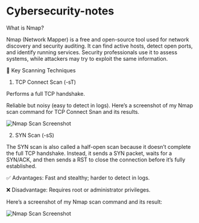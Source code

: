 # Cybersecurity-notes
What is Nmap?

Nmap (Network Mapper) is a free and open-source tool used for network discovery and security auditing. It can find active hosts, detect open ports, and identify running services. Security professionals use it to assess systems, while attackers may try to exploit the same information.

🔑 Key Scanning Techniques
1. TCP Connect Scan (-sT)

Performs a full TCP handshake.

Reliable but noisy (easy to detect in logs).
Here’s a screenshot of my Nmap scan command for TCP Connect Snan and its results.

![Nmap Scan Screenshot](https://github.com/user-attachments/assets/ff76f8f8-e175-43e7-bb73-e003751ba25a)

2. SYN Scan (-sS)

The SYN scan is also called a half-open scan because it doesn’t complete the full TCP handshake. Instead, it sends a SYN packet, waits for a SYN/ACK, and then sends a RST to close the connection before it’s fully established.

✅ Advantages: Fast and stealthy; harder to detect in logs.

❌ Disadvantage: Requires root or administrator privileges.

Here’s a screenshot of my Nmap scan command and its result:

![Nmap Scan Screenshot](https://github.com/user-attachments/assets/5ab97f34-d4ab-43ca-b3d4-9194dbdcd314)





